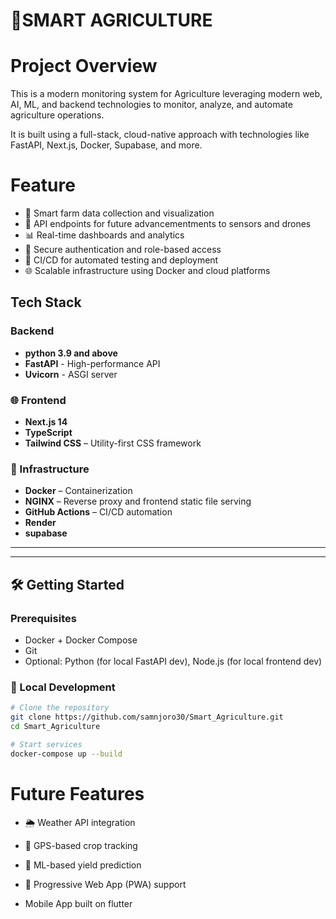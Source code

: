 # 🌱SMART AGRICULTURE 
 

 # Project Overview

 This is a modern monitoring system for Agriculture leveraging  modern web, AI, ML, and backend technologies to monitor, analyze, and automate agriculture operations.

It is built using a full-stack, cloud-native approach with technologies like FastAPI, Next.js, Docker, Supabase, and more.


# Feature
- 🌱 Smart farm data collection and visualization
- 📡 API endpoints for future advancementments to sensors and drones
- 📊 Real-time dashboards and analytics
- 🔐 Secure authentication and role-based access
- 🔁 CI/CD for automated testing and deployment
- 🌐 Scalable infrastructure using Docker and cloud platforms

 ## Tech Stack

 ### Backend
 - **python 3.9 and above**
 - **FastAPI** - High-performance API
 - **Uvicorn** - ASGI server

 ### 🌐 Frontend
- **Next.js 14**
- **TypeScript**
- **Tailwind CSS** – Utility-first CSS framework

### 🐳 Infrastructure
- **Docker** – Containerization
- **NGINX** – Reverse proxy and frontend static file serving
- **GitHub Actions** – CI/CD automation
- **Render**
- **supabase**

---


---

## 🛠️ Getting Started

### Prerequisites
- Docker + Docker Compose
- Git
- Optional: Python (for local FastAPI dev), Node.js (for local frontend dev)

### 🔧 Local Development

```bash
# Clone the repository
git clone https://github.com/samnjoro30/Smart_Agriculture.git
cd Smart_Agriculture

# Start services
docker-compose up --build
```

# Future Features

- 🌦️ Weather API integration

- 📍 GPS-based crop tracking

- 🤖 ML-based yield prediction

- 📲 Progressive Web App (PWA) support

- Mobile App built on flutter

